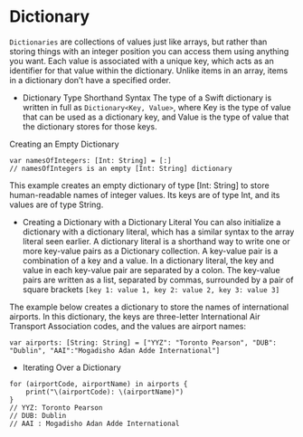 # Dictionary

`Dictionaries` are collections of values just like arrays, but rather than storing things with an integer position you can access them using anything you want.
Each value is associated with a unique key, which acts as an identifier for that value within the dictionary. Unlike items in an array, items in a dictionary don’t have a specified order.

* Dictionary Type Shorthand Syntax
  The type of a Swift dictionary is written in full as `Dictionary<Key, Value>`, where Key is the type of value that can be used as a dictionary key, and Value is the type of value that the dictionary stores for those keys.

Creating an Empty Dictionary

```
var namesOfIntegers: [Int: String] = [:]
// namesOfIntegers is an empty [Int: String] dictionary
```

This example creates an empty dictionary of type [Int: String] to store human-readable names of integer values. Its keys are of type Int, and its values are of type String.

* Creating a Dictionary with a Dictionary Literal
  You can also initialize a dictionary with a dictionary literal, which has a similar syntax to the array literal seen earlier. A dictionary literal is a shorthand way to write one or more key-value pairs as a Dictionary collection.
  A key-value pair is a combination of a key and a value. In a dictionary literal, the key and value in each key-value pair are separated by a colon. The key-value pairs are written as a list, separated by commas, surrounded by a pair of square brackets
  `[key 1: value 1, key 2: value 2, key 3: value 3]`

The example below creates a dictionary to store the names of international airports. In this dictionary, the keys are three-letter International Air Transport Association codes, and the values are airport names:

```
var airports: [String: String] = ["YYZ": "Toronto Pearson", "DUB": "Dublin", "AAI":"Mogadisho Adan Adde International"]
```

* Iterating Over a Dictionary

```
for (airportCode, airportName) in airports {
    print("\(airportCode): \(airportName)")
}
// YYZ: Toronto Pearson
// DUB: Dublin
// AAI : Mogadisho Adan Adde International
```

